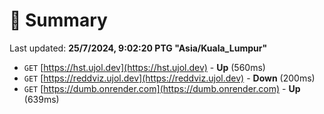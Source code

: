 # 📖 Summary
Last updated: **25/7/2024, 9:02:20 PTG "Asia/Kuala_Lumpur"**

- `GET` [https://hst.ujol.dev](https://hst.ujol.dev) - **Up** (560ms)
- `GET` [https://reddviz.ujol.dev](https://reddviz.ujol.dev) - **Down** (200ms)
- `GET` [https://dumb.onrender.com](https://dumb.onrender.com) - **Up** (639ms)
